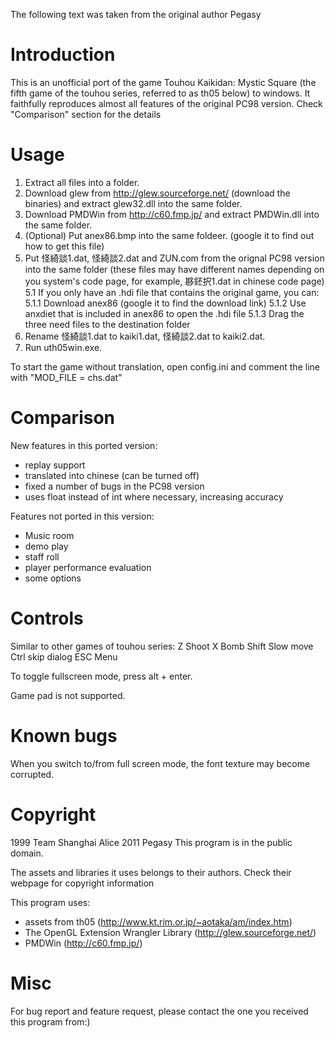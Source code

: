 The following text was taken from the original author Pegasy

Introduction
============
This is an unofficial port of the game Touhou Kaikidan: Mystic Square (the fifth game of the touhou series, referred to as th05 below) to windows. It faithfully reproduces almost all features of the original PC98 version. Check "Comparison" section for the details

Usage
=====
1. Extract all files into a folder.
2. Download glew from http://glew.sourceforge.net/ (download the binaries) and extract glew32.dll into the same folder.
3. Download PMDWin from http://c60.fmp.jp/ and extract PMDWin.dll into the same folder.
4. (Optional) Put anex86.bmp into the same foldeer. (google it to find out how to get this file)
5. Put 怪綺談1.dat, 怪綺談2.dat and ZUN.com from the orignal PC98 version into the same folder (these files may have different names depending on you system's code page, for example, 夦鉟択1.dat in chinese code page)
  5.1 If you only have an .hdi file that contains the original game, you can:
    5.1.1 Download anex86 (google it to find the download link)
    5.1.2 Use anxdiet that is included in anex86 to open the .hdi file
    5.1.3 Drag the three need files to the destination folder
6. Rename 怪綺談1.dat to kaiki1.dat, 怪綺談2.dat to kaiki2.dat.
7. Run uth05win.exe.

To start the game without translation, open config.ini and comment the line with "MOD_FILE = chs.dat"

Comparison
==========
New features in this ported version:
 * replay support
 * translated into chinese (can be turned off)
 * fixed a number of bugs in the PC98 version
 * uses float instead of int where necessary, increasing accuracy

Features not ported in this version:
 * Music room
 * demo play
 * staff roll
 * player performance evaluation
 * some options

Controls
========
Similar to other games of touhou series:
  Z      Shoot
  X      Bomb
  Shift  Slow move
  Ctrl   skip dialog
  ESC    Menu

To toggle fullscreen mode, press alt + enter.

Game pad is not supported.

Known bugs
==========
When you switch to/from full screen mode, the font texture may become corrupted.

Copyright
=========
1999 Team Shanghai Alice
2011 Pegasy
This program is in the public domain.

The assets and libraries it uses belongs to their authors. Check their webpage for copyright information

This program uses:
* assets from th05 (http://www.kt.rim.or.jp/~aotaka/am/index.htm)
* The OpenGL Extension Wrangler Library (http://glew.sourceforge.net/)
* PMDWin (http://c60.fmp.jp/)


Misc
====
For bug report and feature request, please contact the one you received this program from:)
